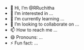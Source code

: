 - 👋 Hi, I’m @RRuchitha
- 👀 I’m interested in ...
- 🌱 I’m currently learning ...
- 💞️ I’m looking to collaborate on ...
- 📫 How to reach me ...
- 😄 Pronouns: ...
- ⚡ Fun fact: ...

<!---
RRuchitha/RRuchitha is a ✨ special ✨ repository because its `README.md` (this file) appears on your GitHub profile.
You can click the Preview link to take a look at your changes.
--->
